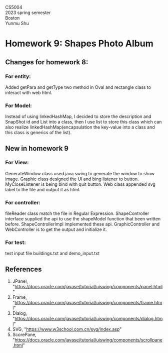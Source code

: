 CS5004   
2023 spring semester   
Boston  
Yunmu Shu

# Homework 9: Shapes Photo Album

## Changes for homework 8:

### For entity:

Added getPara and getType two method in Oval and rectangle class to interact with
web html.

### For Model:

Instead of using linkedHashMap, I decided to store the description and SnapShot id
and List into a class, then I use list to store this class which can also realize
linkedHashMap(encapsulation the key-value into a class and this class is generics
of the list).

## New in homework 9

### For View:

GenerateWindow class used java swing to generate the window to show image. Graphic class
designed the UI and bing listener to button. MyCloseListener is being bind with quit button.
Web class appended svg label to the file and output it as html.

### For controller:

fileReader class match the file in Regular Expression. ShapeController interface supplied
the api to use the shapeModel function that been written before. ShapeControllerImpl implemented
these api. GraphicController and WebController is to get the output and initialize it.

### For test:

test input file buildings.txt and demo_input.txt

## References

1. JPanel, "https://docs.oracle.com/javase/tutorial/uiswing/components/panel.html"
2. Frame, "https://docs.oracle.com/javase/tutorial/uiswing/components/frame.html"
3. Dialog, "https://docs.oracle.com/javase/tutorial/uiswing/components/dialog.html"
4. SVG, "https://www.w3school.com.cn/svg/index.asp"
5. ScorePane, "https://docs.oracle.com/javase/tutorial/uiswing/components/scrollpane.html"